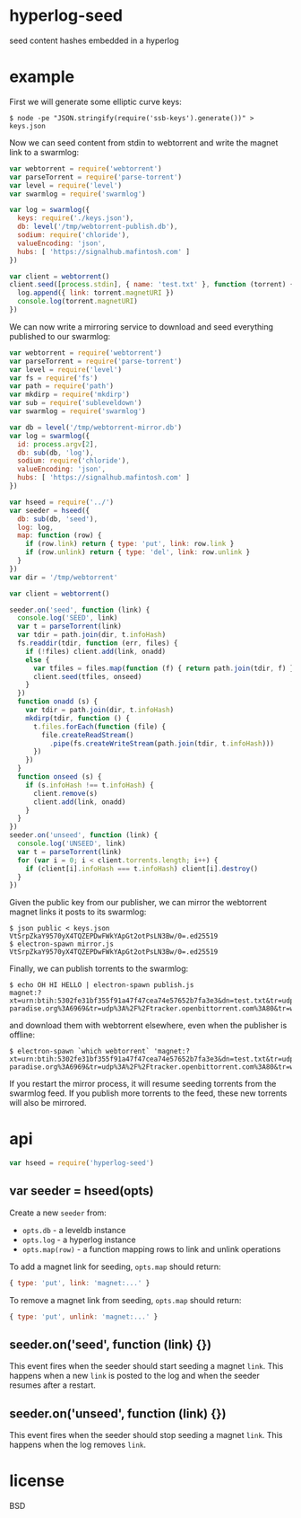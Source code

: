 # hyperlog-seed

seed content hashes embedded in a hyperlog

# example

First we will generate some elliptic curve keys:

```
$ node -pe "JSON.stringify(require('ssb-keys').generate())" > keys.json
```

Now we can seed content from stdin to webtorrent and write the magnet link to a
swarmlog:

``` js
var webtorrent = require('webtorrent')
var parseTorrent = require('parse-torrent')
var level = require('level')
var swarmlog = require('swarmlog')

var log = swarmlog({
  keys: require('./keys.json'),
  db: level('/tmp/webtorrent-publish.db'),
  sodium: require('chloride'),
  valueEncoding: 'json',
  hubs: [ 'https://signalhub.mafintosh.com' ]
})

var client = webtorrent()
client.seed([process.stdin], { name: 'test.txt' }, function (torrent) {
  log.append({ link: torrent.magnetURI })
  console.log(torrent.magnetURI)
})
```

We can now write a mirroring service to download and seed everything published
to our swarmlog:

``` js
var webtorrent = require('webtorrent')
var parseTorrent = require('parse-torrent')
var level = require('level')
var fs = require('fs')
var path = require('path')
var mkdirp = require('mkdirp')
var sub = require('subleveldown')
var swarmlog = require('swarmlog')

var db = level('/tmp/webtorrent-mirror.db')
var log = swarmlog({
  id: process.argv[2],
  db: sub(db, 'log'),
  sodium: require('chloride'),
  valueEncoding: 'json',
  hubs: [ 'https://signalhub.mafintosh.com' ]
})

var hseed = require('../')
var seeder = hseed({
  db: sub(db, 'seed'),
  log: log,
  map: function (row) {
    if (row.link) return { type: 'put', link: row.link }
    if (row.unlink) return { type: 'del', link: row.unlink }
  }
})
var dir = '/tmp/webtorrent'

var client = webtorrent()

seeder.on('seed', function (link) {
  console.log('SEED', link)
  var t = parseTorrent(link)
  var tdir = path.join(dir, t.infoHash)
  fs.readdir(tdir, function (err, files) {
    if (!files) client.add(link, onadd)
    else {
      var tfiles = files.map(function (f) { return path.join(tdir, f) })
      client.seed(tfiles, onseed)
    }
  })
  function onadd (s) {
    var tdir = path.join(dir, t.infoHash)
    mkdirp(tdir, function () {
      t.files.forEach(function (file) {
        file.createReadStream()
          .pipe(fs.createWriteStream(path.join(tdir, t.infoHash)))
      })
    })
  }
  function onseed (s) {
    if (s.infoHash !== t.infoHash) {
      client.remove(s)
      client.add(link, onadd)
    }
  }
})
seeder.on('unseed', function (link) {
  console.log('UNSEED', link)
  var t = parseTorrent(link)
  for (var i = 0; i < client.torrents.length; i++) {
    if (client[i].infoHash === t.infoHash) client[i].destroy()
  }
})
```


Given the public key from our publisher, we can mirror the webtorrent magnet
links it posts to its swarmlog:

```
$ json public < keys.json
VtSrpZkaY9570yX4TQZEPDwFWkYApGt2otPsLN3Bw/0=.ed25519
$ electron-spawn mirror.js VtSrpZkaY9570yX4TQZEPDwFWkYApGt2otPsLN3Bw/0=.ed25519
```

Finally, we can publish torrents to the swarmlog:

```
$ echo OH HI HELLO | electron-spawn publish.js
magnet:?xt=urn:btih:5302fe31bf355f91a47f47cea74e57652b7fa3e3&dn=test.txt&tr=udp%3A%2F%2Fexodus.desync.com%3A6969&tr=udp%3A%2F%2Ftracker.coppersurfer.tk%3A6969&tr=udp%3A%2F%2Ftracker.internetwarriors.net%3A1337&tr=udp%3A%2F%2Ftracker.leechers-paradise.org%3A6969&tr=udp%3A%2F%2Ftracker.openbittorrent.com%3A80&tr=wss%3A%2F%2Ftracker.btorrent.xyz&tr=wss%3A%2F%2Ftracker.openwebtorrent.com&tr=wss%3A%2F%2Ftracker.webtorrent.io
```

and download them with webtorrent elsewhere, even when the publisher is offline:

```
$ electron-spawn `which webtorrent` 'magnet:?xt=urn:btih:5302fe31bf355f91a47f47cea74e57652b7fa3e3&dn=test.txt&tr=udp%3A%2F%2Fexodus.desync.com%3A6969&tr=udp%3A%2F%2Ftracker.coppersurfer.tk%3A6969&tr=udp%3A%2F%2Ftracker.internetwarriors.net%3A1337&tr=udp%3A%2F%2Ftracker.leechers-paradise.org%3A6969&tr=udp%3A%2F%2Ftracker.openbittorrent.com%3A80&tr=wss%3A%2F%2Ftracker.btorrent.xyz&tr=wss%3A%2F%2Ftracker.openwebtorrent.com&tr=wss%3A%2F%2Ftracker.webtorrent.io'
```

If you restart the mirror process, it will resume seeding torrents from the
swarmlog feed. If you publish more torrents to the feed, these new torrents will
also be mirrored.

# api

``` js
var hseed = require('hyperlog-seed')
```

## var seeder = hseed(opts)

Create a new `seeder` from:

* `opts.db` - a leveldb instance
* `opts.log` - a hyperlog instance
* `opts.map(row)` - a function mapping rows to link and unlink operations

To add a magnet link for seeding, `opts.map` should return:

``` js
{ type: 'put', link: 'magnet:...' }
```

To remove a magnet link from seeding, `opts.map` should return:

``` js
{ type: 'put', unlink: 'magnet:...' }
```

## seeder.on('seed', function (link) {})

This event fires when the seeder should start seeding a magnet `link`.
This happens when a new `link` is posted to the log and when the seeder resumes
after a restart.

## seeder.on('unseed', function (link) {})

This event fires when the seeder should stop seeding a magnet `link`.
This happens when the log removes `link`.

# license

BSD
